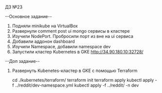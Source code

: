 ДЗ №23

--Основное задание--

1. Подняли minikube на VirtualBox
2. Развернули comment post ui mongo сервисы в кластере
3. Изучили NodePort. Пробросили порт из вне на ui сервиса
4. Добавили аддонон dashboard
5. Изучили Namespace, добавили namespace dev
6. Запустили кластер Kubernetes в GKE http://34.90.180.10:32728/

--Доп задание--

1. Развернуть Kubenetes-кластер в GKE с помощью Terraform

   cd ./kubernetes/terraform/
   terraform init
   terraform apply
   kubectl apply -f ../reddit/dev-namespace.yml
   kubectl apply -f ../reddit/ -n dev
